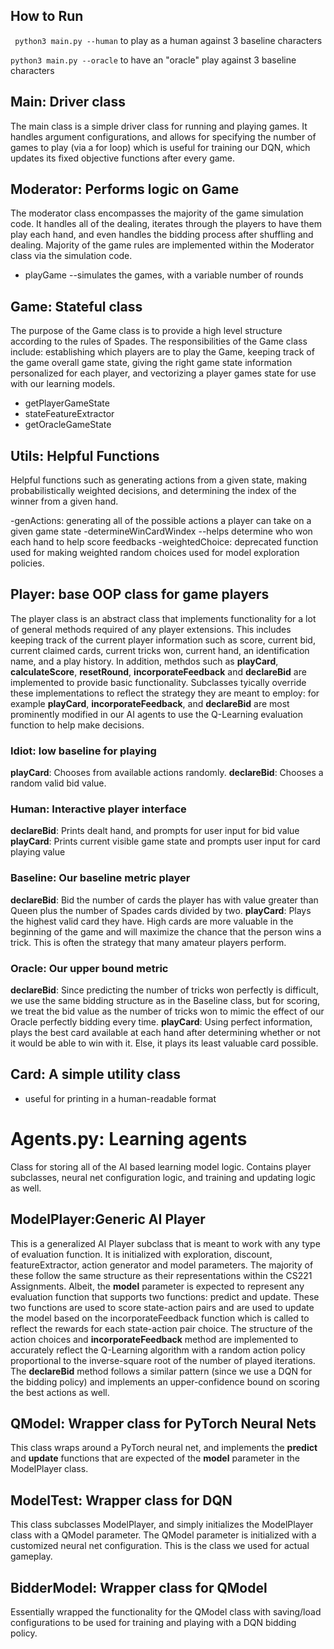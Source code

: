 ## How to Run
` python3 main.py --human` to play as a human against 3 baseline characters

`python3 main.py --oracle` to have an "oracle" play against 3 baseline characters

## Main: Driver class
The main class is a simple driver class for running and playing games. It handles argument configurations, and allows for specifying the number of games to play (via a for loop) which is useful for training our DQN, which updates its fixed objective functions after every game.


## Moderator: Performs logic on Game

The moderator class encompasses the majority of the game simulation code. It handles all of the dealing, iterates through the players to have them play each hand, and even handles the bidding process after shuffling and dealing. Majority of the game rules are implemented within the Moderator class via the simulation code.

- playGame --simulates the games, with a variable number of rounds

## Game: Stateful class

The purpose of the Game class is to provide a high level structure according to the rules of Spades. The responsibilities of the Game class include: establishing which players are to play the Game, keeping track of the game overall game state, giving the right game state information personalized for each player, and vectorizing a player games state for use with our learning models.

- getPlayerGameState
- stateFeatureExtractor
- getOracleGameState

## Utils: Helpful Functions
Helpful functions such as generating actions from a given state, making probabilistically weighted decisions, and determining the index of the winner from a given hand.

-genActions: generating all of the possible actions a player can take on a given game state
-determineWinCardWindex --helps determine who won each hand to help score feedbacks
-weightedChoice: deprecated function used for making weighted random choices used for model exploration policies.

## Player: base OOP class for game players

The player class is an abstract class that implements functionality for a lot of general methods required of any player extensions. This includes keeping track of the current player information such as score, current bid, current claimed cards, current tricks won, current hand, an identification name, and a play history. In addition, methdos such as __playCard__, __calculateScore__, __resetRound__, __incorporateFeedback__ and __declareBid__ are implemented to provide basic functionality. Subclasses tyically override these implementations to reflect the strategy they are meant to employ: for example __playCard__, __incorporateFeedback__, and __declareBid__ are most prominently modified in our AI agents to use the Q-Learning evaluation function to help make decisions.

### Idiot: low baseline for playing

__playCard__: Chooses from available actions randomly.
__declareBid__: Chooses a random valid bid value.

### Human: Interactive player interface
__declareBid__: Prints dealt hand, and prompts for user input for bid value
__playCard__: Prints current visible game state and prompts user input for card playing value

### Baseline: Our baseline metric player
__declareBid__: Bid the number of cards the player has with value greater than Queen plus the number of Spades cards divided by two. 
__playCard__: Plays the highest valid card they have. High cards are more valuable in the beginning of the game and will maximize the chance that the person wins a trick. This is often the strategy that many amateur players perform.

### Oracle: Our upper bound metric

__declareBid__: Since predicting the number of tricks won perfectly is difficult, we use the same bidding structure as in the Baseline class, but for scoring, we treat the bid value as the number of tricks won to mimic the effect of our Oracle perfectly bidding every time.
__playCard__: Using perfect information, plays the best card available at each hand after determining whether or not it would be able to win with it. Else, it plays its least valuable card possible.

## Card: A simple utility class
- useful for printing in a human-readable format


# Agents.py: Learning agents

Class for storing all of the AI based learning model logic. Contains player subclasses, neural net configuration logic, and training and updating logic as well.

## ModelPlayer:Generic AI Player

This is a generalized AI Player subclass that is meant to work with any type of evaluation function. It is initialized with exploration, discount, featureExtractor, action generator and model parameters. The majority of these follow the same structure as their representations within the CS221 Assignments. Albeit, the __model__ parameter is expected to represent any evaluation function that supports two functions: predict and update. These two functions are used to score state-action pairs and are used to update the model based on the incorporateFeedback function which is called to reflect the rewards for each state-action pair choice. The structure of the action choices and __incorporateFeedback__ method are implemented to accurately reflect the Q-Learning algorithm with a random action policy proportional to the inverse-square root of the number of played iterations. The __declareBid__ method follows a similar pattern (since we use a DQN for the bidding policy) and implements an upper-confidence bound on scoring the best actions as well.

## QModel: Wrapper class for PyTorch Neural Nets

This class wraps around a PyTorch neural net, and implements the __predict__ and __update__ functions that are expected of the __model__ parameter in the ModelPlayer class.

## ModelTest: Wrapper class for DQN
This class subclasses ModelPlayer, and simply initializes the ModelPlayer class with a QModel parameter. The QModel parameter is initialized with a customized neural net configuration. This is the class we used for actual gameplay.

## BidderModel: Wrapper class for QModel

Essentially wrapped the functionality for the QModel class with saving/load configurations to be used for training and playing with a DQN bidding policy.